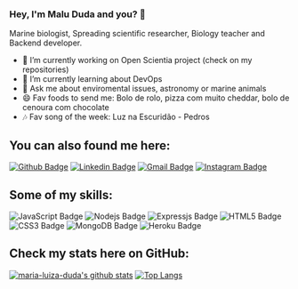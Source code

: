 ### Hey, I'm Malu Duda and you? 👋

Marine biologist, Spreading scientific researcher, Biology teacher and Backend developer. 

- 🔭 I’m currently working on Open Scientia project (check on my repositories)
- 🌱 I’m currently learning about DevOps
- 💬 Ask me about enviromental issues, astronomy or marine animals
- 😄 Fav foods to send me: Bolo de rolo, pizza com muito cheddar, bolo de cenoura com chocolate
- :notes: Fav song of the week: Luz na Escuridão - Pedros

## You can also found me here:

[![Github Badge](https://img.shields.io/badge/GitHub-100000?style=for-the-badge&logo=github&logoColor=white&link=https://github.com/maria-luiza-duda)](https://github.com/maria-luiza-duda) [![Linkedin Badge](https://img.shields.io/badge/LinkedIn-0077B5?style=for-the-badge&logo=linkedin&logoColor=white&link=https://www.linkedin.com/in/maria-luiza-duda/)](https://www.linkedin.com/in/maria-luiza-duda/) [![Gmail Badge](https://img.shields.io/badge/Gmail-D14836?style=for-the-badge&logo=gmail&logoColor=white&link=mailto:marialuizaduda00@gmail.com)](mailto:marialuizaduda00@gmail.com) [![Instagram Badge](https://img.shields.io/badge/Instagram-E4405F?style=for-the-badge&logo=instagram&logoColor=white&link=https://www.instagram.com/malududafran)](https://www.instagram.com/malududafran)

## Some of my skills:

![JavaScript Badge](https://img.shields.io/badge/JavaScript-F7DF1E?style=for-the-badge&logo=javascript&logoColor=black) ![Nodejs Badge](https://img.shields.io/badge/Node.js-43853D?style=for-the-badge&logo=node.js&logoColor=white) ![Expressjs Badge](https://img.shields.io/badge/Express.js-404D59?style=for-the-badge)
![HTML5 Badge](https://img.shields.io/badge/HTML5-E34F26?style=for-the-badge&logo=html5&logoColor=white) 
![CSS3 Badge](https://img.shields.io/badge/CSS3-1572B6?style=for-the-badge&logo=css3&logoColor=white) 
![MongoDB Badge](https://img.shields.io/badge/MongoDB-4EA94B?style=for-the-badge&logo=mongodb&logoColor=white) ![Heroku Badge](https://img.shields.io/badge/Heroku-430098?style=for-the-badge&logo=heroku&logoColor=white)

## Check my stats here on GitHub:

[![maria-luiza-duda's github stats](https://github-readme-stats.vercel.app/api?username=maria-luiza-duda&show_icons=true&theme=onedark)](https://github.com/maria-luiza-duda/maria-luiza-duda) [![Top Langs](https://github-readme-stats.vercel.app/api/top-langs/?username=maria-luiza-duda&layout=compact&theme=onedark)](https://github.com/maria-luiza-duda/maria-luiza-duda)


